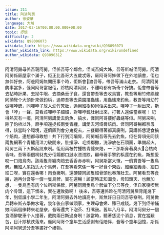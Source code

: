 ```yaml
---
issue: 211
title: 阿清阿舅
author: 徐姿華
language: 大埔
date: 2017-02-16T00:00:00.000+08:00
topic: 抒懷
difficulty: 2
wikidata: Q98096073
wikidata_link: https://www.wikidata.org/wiki/Q98096073
author_wikidata_link: https://www.wikidata.org/wiki/undefined
author_wikidata: Q98096312
---
```

阿清阿舅毋係吾親阿舅，佢係吾等个鄰舍，佢喊吾姆大姊，吾等斯喊佢阿舅。阿清阿舅係厥屋家个滿子，佢正比吾哥大五歲忒等，厥阿哥阿姊做下在外地讀書，佢也無伴好尞，阿爸阿姆無閒田事个時，佢斯會𢯭渡吾等，帶吾等滿山走尞。
阿清阿舅齣事當多，𠊎同阿哥當服佢，跈核阿清阿舅，不離時都有新奇个好搞。佢會帶吾等去拈時計果、去拗牛眼、去摘桑垂子食，還會帶吾等去收鳥竇，教吾等用竹修䌈線同拗彎个大頭針來做釣梹，過帶吾等去菜園摟蟲䘆，用蟲䘆來釣魚，教吾等用幼竹做嗶哱銃，同嗶哱子放入幼竹笐肚，過用細樹椏同佢尖出來。嗶哱子一射出來，斯會「哱」一聲。莫看該嗶哱子細細，對嗶哱銃肚射出來，打著人還係當疾呢！
記得熱天有一擺，阿清阿舅講愛去釣魚、搞水，𠊎同阿哥摟好蟲䘆等佢。阿舅來咧，除了釣梹以外，厥手項還捉核兩隻青纏，講愛去河壩脣焙肉。𠊎同阿哥暢都奈毋得，該當時个環境，逐儕匱到會分鬼捉去，三餐顧得著都真慶咧，莫講係恁泥食搞个焙肉，連想都毋敢想！共下行到河壩脣，阿舅喊吾等先去釣魚，佢在脣項先同該兩隻網著个青纏用洋刀破開來，肚摟淨、毛挷挷撇，洗淨放在石頭面，準備起火。阿舅三兩下火斯起䟘來咧。佢用兩枝竹揰核青纏來焙，一下那斯鼻著臭火𤊶合核肉香味。吾等兩個枵豺鬼分佢餳都口涎水溚溚跌，顧毋著手擎釣梹還在釣魚，斯想愛咬一口焙鳥肉。該兩隻青纏肉焙去香香赤赤咧，阿舅斯當大慨，一儕賞吾等一隻鳥髀。無細人尾指恁大个鳥髀，在吾等看來係一等一好食个東西，細義細義食、細口細口喫，實在還香哪！肉食撇咧，還硬硬同該隻細骨頭也吞落肚去。阿舅看吾等食撇，過再分吾等一儕一隻鳥髀，實在還暢！該當時正知圖食，毋知頭天、也無加想，一隻鳥盡有肉个位所斯係髀，阿舅同兩隻鳥个髀做下分吾等食，佢自家嗄喫無肉个骨頭，這下愐來，實在還敗勢啊！
後來，吾等還係跈在阿清阿舅屎背尾幾下年，到𠊎讀小學二年生，阿清阿舅去外地讀高中，斯無好日日同吾等尞咧。阿舅做兵轉來斯去學做水電，幾年後自家做頭家，生理毋會㜮、賺已成錢。幾下到佢帶餔娘同兩個倈轉來老屋尞，吾等還共下泡茶、打嘴鼓。舊年八月半，阿清阿舅分一個食酒醉駛車个人撞著，戴院兩日斯過身咧！該當時，聽著恁泥个消息，實在當艱苦，目汁跈核跌落來。𠊎同阿哥个童年生活感謝有佢陪伴，吾等个童年回憶，斯係阿清阿舅送分吾等盡好个禮物。